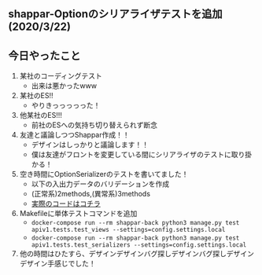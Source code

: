## shappar-Optionのシリアライザテストを追加 (2020/3/22)

## 今日やったこと
1. 某社のコーディングテスト
    - 出来は悪かったwww
2. 某社のES!!
    - やりきっっっっった！
3. 他某社のES!!!
    - 前社のESへの気持ち切り替えられず断念
4. 友達と議論しつつShappar作成！！
    - デザインはしっかりと議論します！！
    - 僕は友達がフロントを変更している間にシリアライザのテストに取り掛かる！
5. 空き時間にOptionSerializerのテストを書いてました！
    - 以下の入出力データのバリデーションを作成
    - (正常系)2methods,(異常系)3methods
    - [実際のコードはコチラ](https://github.com/Hirochon/Shappar/blob/back/apiv1/tests/test_serializers.py)
6. Makefileに単体テストコマンドを追加
    - `docker-compose run --rm shappar-back python3 manage.py test apiv1.tests.test_views --settings=config.settings.local`
    - `docker-compose run --rm shappar-back python3 manage.py test apiv1.tests.test_serializers --settings=config.settings.local`
7. 他の時間はひたすら、デザインデザインバグ探しデザインバグ探しデザインデザイン手感じでした！